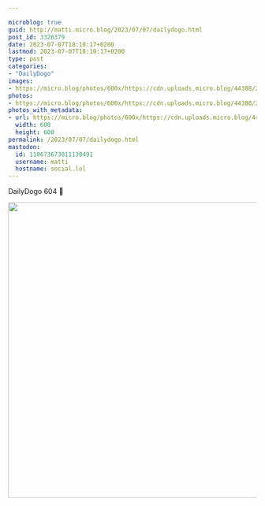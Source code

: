 ```yaml
---

microblog: true
guid: http://matti.micro.blog/2023/07/07/dailydogo.html
post_id: 3326379
date: 2023-07-07T18:10:17+0200
lastmod: 2023-07-07T18:10:17+0200
type: post
categories:
- "DailyDogo"
images:
- https://micro.blog/photos/600x/https://cdn.uploads.micro.blog/44388/2023/35a21cb82de5444f862574db7aaee9d7.jpg
photos:
- https://micro.blog/photos/600x/https://cdn.uploads.micro.blog/44388/2023/35a21cb82de5444f862574db7aaee9d7.jpg
photos_with_metadata:
- url: https://micro.blog/photos/600x/https://cdn.uploads.micro.blog/44388/2023/35a21cb82de5444f862574db7aaee9d7.jpg
  width: 600
  height: 600
permalink: /2023/07/07/dailydogo.html
mastodon:
  id: 110673673011130491
  username: matti
  hostname: social.lol
---
```

DailyDogo 604 🐶

<img src="https://micro.blog/photos/600x/https://blog.martin-haehnel.de/uploads/2023/35a21cb82de5444f862574db7aaee9d7.jpg" width="600" height="600" alt="" />
